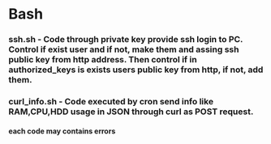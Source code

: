 # Bash

### ssh.sh - Code through private key provide ssh login to PC. Control if exist user and if not, make them and assing ssh public key from http address. Then control if in authorized_keys is exists users public key from http, if not, add them.


### curl_info.sh - Code executed by cron send info like RAM,CPU,HDD usage in JSON through curl as POST request.  


#### each code may contains errors ###
